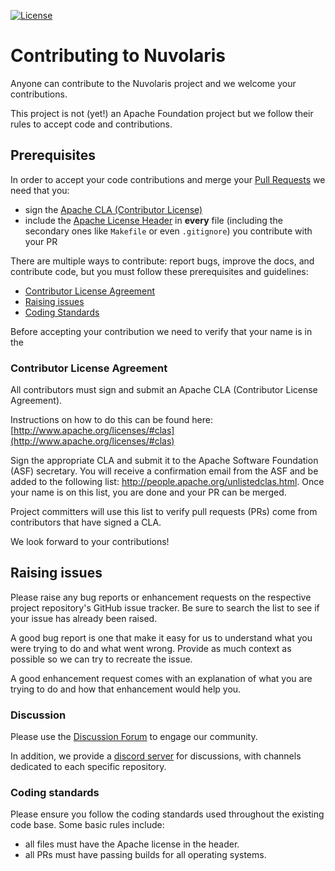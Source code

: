 <!--
#
# Licensed to the Apache Software Foundation (ASF) under one or more
# contributor license agreements.  See the NOTICE file distributed with
# this work for additional information regarding copyright ownership.
# The ASF licenses this file to You under the Apache License, Version 2.0
# (the "License"); you may not use this file except in compliance with
# the License.  You may obtain a copy of the License at
#
#     http://www.apache.org/licenses/LICENSE-2.0
#
# Unless required by applicable law or agreed to in writing, software
# distributed under the License is distributed on an "AS IS" BASIS,
# WITHOUT WARRANTIES OR CONDITIONS OF ANY KIND, either express or implied.
# See the License for the specific language governing permissions and
# limitations under the License.
#
-->
[![License](https://img.shields.io/badge/license-Apache--2.0-blue.svg)](http://www.apache.org/licenses/LICENSE-2.0)

# Contributing to Nuvolaris

Anyone can contribute to the Nuvolaris project and we welcome your contributions. 

This project is not (yet!) an Apache Foundation project but we follow their rules to accept code and contributions. 

## Prerequisites

In order to accept your code contributions and merge your [Pull Requests](https://docs.github.com/en/pull-requests/collaborating-with-pull-requests/proposing-changes-to-your-work-with-pull-requests/about-pull-requests) we need that you:

- sign the  [Apache CLA (Contributor License)](http://www.apache.org/licenses/#clas)
- include the [Apache License Header](https://www.apache.org/legal/src-headers.html) in **every** file (including the secondary ones like `Makefile` or even `.gitignore`) you contribute with your PR

There are multiple ways to contribute: report bugs, improve the docs, and
contribute code, but you must follow these prerequisites and guidelines:

 - [Contributor License Agreement](#contributor-license-agreement)
 - [Raising issues](#raising-issues)
 - [Coding Standards](#coding-standards)

Before accepting your contribution we need to verify that your name is in the

### Contributor License Agreement

All contributors must sign and submit an Apache CLA (Contributor License Agreement).

Instructions on how to do this can be found here:
[http://www.apache.org/licenses/#clas](http://www.apache.org/licenses/#clas)

Sign the appropriate CLA and submit it to the Apache Software Foundation (ASF) secretary. You will receive a confirmation email from the ASF and be added to
the following list: http://people.apache.org/unlistedclas.html.  Once your name is on this list, you are done and your PR can be merged.

Project committers will use this list to verify pull requests (PRs) come from contributors that have signed a CLA.

We look forward to your contributions!

## Raising issues

Please raise any bug reports or enhancement requests on the respective project repository's GitHub issue tracker. Be sure to search the
list to see if your issue has already been raised.

A good bug report is one that make it easy for us to understand what you were trying to do and what went wrong.
Provide as much context as possible so we can try to recreate the issue.

A good enhancement request comes with an explanation of what you are trying to do and how that enhancement would help you.

### Discussion

Please use the [Discussion Forum](https://github.com/nuvolaris/nuvolaris/discussions) to engage our community.

In addition, we provide a [discord server](https://discord.gg/VSGG7aQ2Ds) for discussions, with channels dedicated to each specific repository.

### Coding standards

Please ensure you follow the coding standards used throughout the existing
code base. Some basic rules include:

 - all files must have the Apache license in the header.
 - all PRs must have passing builds for all operating systems.
 